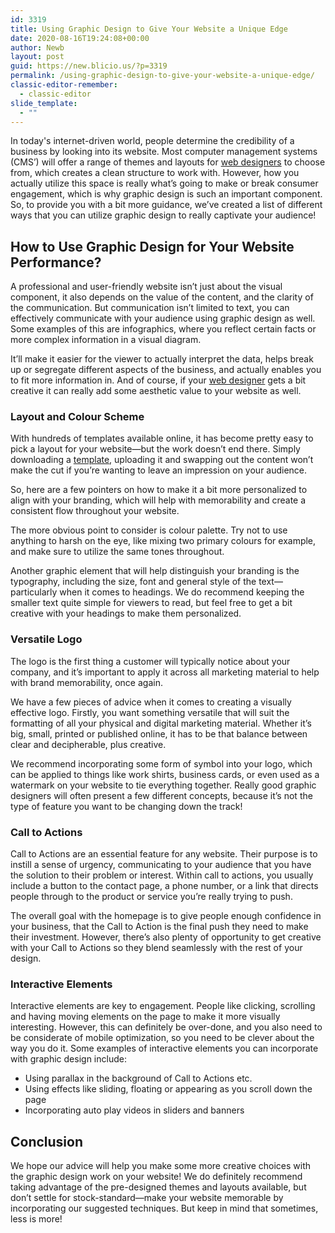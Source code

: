 ```yaml
---
id: 3319
title: Using Graphic Design to Give Your Website a Unique Edge
date: 2020-08-16T19:24:08+00:00
author: Newb
layout: post
guid: https://new.blicio.us/?p=3319
permalink: /using-graphic-design-to-give-your-website-a-unique-edge/
classic-editor-remember:
  - classic-editor
slide_template:
  - ""
---
```

In today's internet-driven world, people determine the credibility of a business by looking into its website. Most computer management systems (CMS’) will offer a range of themes and layouts for [web designers](https://marketingsweet.com.au/web-designer-adelaide/) to choose from, which creates a clean structure to work with. However, how you actually utilize this space is really what’s going to make or break consumer engagement, which is why graphic design is such an important component. So, to provide you with a bit more guidance, we’ve created a list of different ways that you can utilize graphic design to really captivate your audience!

## How to Use Graphic Design for Your Website Performance?

A professional and user-friendly website isn’t just about the visual component, it also depends on the value of the content, and the clarity of the communication. But communication isn’t limited to text, you can effectively communicate with your audience using graphic design as well. Some examples of this are infographics, where you reflect certain facts or more complex information in a visual diagram.

It’ll make it easier for the viewer to actually interpret the data, helps break up or segregate different aspects of the business, and actually enables you to fit more information in. And of course, if your [web designer](https://marketingsweet.com.au/web-design-sydney/) gets a bit creative it can really add some aesthetic value to your website as well.

### Layout and Colour Scheme

With hundreds of templates available online, it has become pretty easy to pick a layout for your website—but the work doesn’t end there. Simply downloading a [template](https://wordpress.com/themes), uploading it and swapping out the content won’t make the cut if you’re wanting to leave an impression on your audience.

So, here are a few pointers on how to make it a bit more personalized to align with your branding, which will help with memorability and create a consistent flow throughout your website.

The more obvious point to consider is colour palette. Try not to use anything to harsh on the eye, like mixing two primary colours for example, and make sure to utilize the same tones throughout.

Another graphic element that will help distinguish your branding is the typography, including the size, font and general style of the text—particularly when it comes to headings. We do recommend keeping the smaller text quite simple for viewers to read, but feel free to get a bit creative with your headings to make them personalized.

### Versatile Logo

The logo is the first thing a customer will typically notice about your company, and it’s important to apply it across all marketing material to help with brand memorability, once again.

We have a few pieces of advice when it comes to creating a visually effective logo. Firstly, you want something versatile that will suit the formatting of all your physical and digital marketing material. Whether it’s big, small, printed or published online, it has to be that balance between clear and decipherable, plus creative.

We recommend incorporating some form of symbol into your logo, which can be applied to things like work shirts, business cards, or even used as a watermark on your website to tie everything together. Really good graphic designers will often present a few different concepts, because it’s not the type of feature you want to be changing down the track!

### Call to Actions

Call to Actions are an essential feature for any website. Their purpose is to instill a sense of urgency, communicating to your audience that you have the solution to their problem or interest. Within call to actions, you usually include a button to the contact page, a phone number, or a link that directs people through to the product or service you’re really trying to push.

The overall goal with the homepage is to give people enough confidence in your business, that the Call to Action is the final push they need to make their investment. However, there’s also plenty of opportunity to get creative with your Call to Actions so they blend seamlessly with the rest of your design.

### Interactive Elements

Interactive elements are key to engagement. People like clicking, scrolling and having moving elements on the page to make it more visually interesting. However, this can definitely be over-done, and you also need to be considerate of mobile optimization, so you need to be clever about the way you do it. Some examples of interactive elements you can incorporate with graphic design include:

  * Using parallax in the background of Call to Actions etc.
  * Using effects like sliding, floating or appearing as you scroll down the page
  * Incorporating auto play videos in sliders and banners

## Conclusion

We hope our advice will help you make some more creative choices with the graphic design work on your website! We do definitely recommend taking advantage of the pre-designed themes and layouts available, but don’t settle for stock-standard—make your website memorable by incorporating our suggested techniques. But keep in mind that sometimes, less is more!